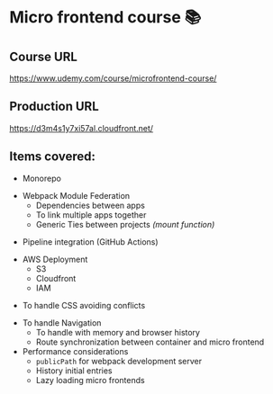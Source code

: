 # Micro frontend course :books:

## Course URL

https://www.udemy.com/course/microfrontend-course/

## Production URL

https://d3m4s1y7xi57al.cloudfront.net/

## Items covered:

- Monorepo
* Webpack Module Federation
  - Dependencies between apps
  - To link multiple apps together
  - Generic Ties between projects _(mount function)_
- Pipeline integration (GitHub Actions)
* AWS Deployment
  - S3
  - Cloudfront
  - IAM
- To handle CSS avoiding conflicts
* To handle Navigation
  - To handle with memory and browser history
  - Route synchronization between container and micro frontend
* Performance considerations
  - `publicPath` for webpack development server
  - History initial entries
  - Lazy loading micro frontends
